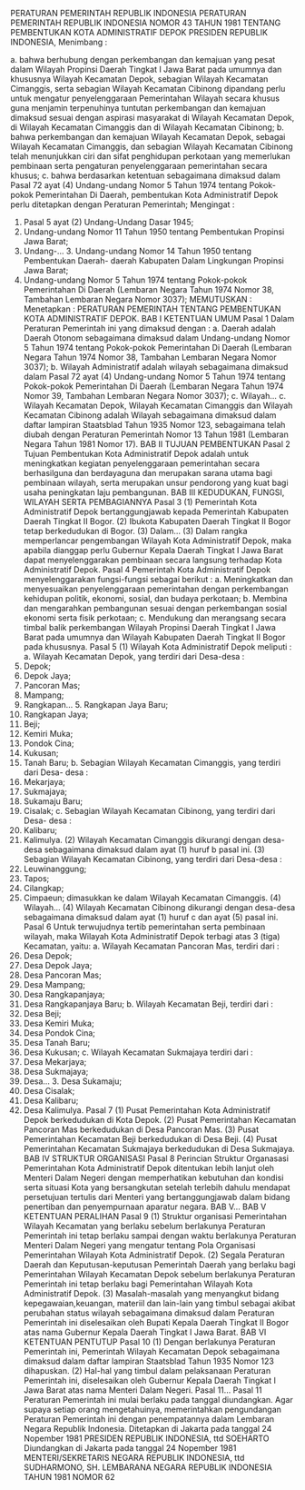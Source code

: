  PERATURAN PEMERINTAH REPUBLIK INDONESIA PERATURAN PEMERINTAH REPUBLIK INDONESIA NOMOR 43 TAHUN 1981 TENTANG PEMBENTUKAN KOTA ADMINISTRATIF DEPOK PRESIDEN REPUBLIK INDONESIA,
Menimbang :

a. bahwa berhubung dengan perkembangan dan kemajuan yang pesat dalam Wilayah Propinsi Daerah Tingkat I Jawa Barat pada umumnya dan khususnya Wilayah Kecamatan Depok, sebagian Wilayah Kecamatan Cimanggis, serta sebagian Wilayah Kecamatan Cibinong dipandang perlu untuk mengatur penyelenggaraan Pemerintahan Wilayah secara khusus guna menjamin terpenuhinya tuntutan perkembangan dan kemajuan dimaksud sesuai dengan aspirasi masyarakat di Wilayah Kecamatan Depok, di Wilayah Kecamatan Cimanggis dan di Wilayah Kecamatan Cibinong;
b. bahwa perkembangan dan kemajuan Wilayah Kecamatan Depok, sebagai Wilayah Kecamatan Cimanggis, dan sebagian Wilayah Kecamatan Cibinong telah menunjukkan ciri dan sifat penghidupan perkotaan yang memerlukan pembinaan serta pengaturan penyelenggaraan pemerintahan secara khusus;
c. bahwa berdasarkan ketentuan sebagaimana dimaksud dalam Pasal 72 ayat (4) Undang-undang Nomor 5 Tahun 1974 tentang Pokok-pokok Pemerintahan Di Daerah, pembentukan Kota Administratif Depok perlu ditetapkan dengan Peraturan Pemerintah;
Mengingat :

1. Pasal 5 ayat (2) Undang-Undang Dasar 1945;
2. Undang-undang Nomor 11 Tahun 1950 tentang Pembentukan Propinsi Jawa Barat;
3. Undang-… 3. Undang-undang Nomor 14 Tahun 1950 tentang Pembentukan Daerah- daerah Kabupaten Dalam Lingkungan Propinsi Jawa Barat;
4. Undang-undang Nomor 5 Tahun 1974 tentang Pokok-pokok Pemerintahan Di Daerah (Lembaran Negara Tahun 1974 Nomor 38, Tambahan Lembaran Negara Nomor 3037);
MEMUTUSKAN :
 Menetapkan : PERATURAN PEMERINTAH TENTANG PEMBENTUKAN KOTA ADMINISTRATIF DEPOK.
BAB I KETENTUAN UMUM
Pasal 1
Dalam Peraturan Pemerintah ini yang dimaksud dengan :
a. Daerah adalah Daerah Otonom sebagaimana dimaksud dalam Undang-undang Nomor 5 Tahun 1974 tentang Pokok-pokok Pemerintahan Di Daerah (Lembaran Negara Tahun 1974 Nomor 38, Tambahan Lembaran Negara Nomor 3037);
b. Wilayah Administratif adalah wilayah sebagaimana dimaksud dalam Pasal 72 ayat (4) Undang-undang Nomor 5 Tahun 1974 tentang Pokok-pokok Pemerintahan Di Daerah (Lembaran Negara Tahun 1974 Nomor 39, Tambahan Lembaran Negara Nomor 3037);
c. Wilayah… c. Wilayah Kecamatan Depok, Wilayah Kecamatan Cimanggis dan Wilayah Kecamatan Cibinong adalah Wilayah sebagaimana dimaksud dalam daftar lampiran Staatsblad Tahun 1935 Nomor 123, sebagaimana telah diubah dengan Peraturan Pemerintah Nomor 13 Tahun 1981 (Lembaran Negara Tahun 1981 Nomor 17).
BAB II TUJUAN PEMBENTUKAN
Pasal 2
Tujuan Pembentukan Kota Administratif Depok adalah untuk meningkatkan kegiatan penyelenggaraan pemerintahan secara berhasilguna dan berdayaguna dan merupakan sarana utama bagi pembinaan wilayah, serta merupakan unsur pendorong yang kuat bagi usaha peningkatan laju pembangunan.
BAB III KEDUDUKAN, FUNGSI, WILAYAH SERTA PEMBAGIANNYA
Pasal 3
(1) Pemerintah Kota Administratif Depok bertanggungjawab kepada Pemerintah Kabupaten Daerah Tingkat II Bogor.
(2) Ibukota Kabupaten Daerah Tingkat II Bogor tetap berkedudukan di Bogor.
(3) Dalam… (3) Dalam rangka memperlancar pengembangan Wilayah Kota Administratif Depok, maka apabila dianggap perlu Gubernur Kepala Daerah Tingkat I Jawa Barat dapat menyelenggarakan pembinaan secara langsung terhadap Kota Administratif Depok.
Pasal 4
Pemerintah Kota Administratif Depok menyelenggarakan fungsi-fungsi sebagai berikut :
a. Meningkatkan dan menyesuaikan penyelenggaraan pemerintahan dengan perkembangan kehidupan politik, ekonomi, sosial, dan budaya perkotaan;
b. Membina dan mengarahkan pembangunan sesuai dengan perkembangan sosial ekonomi serta fisik perkotaan;
c. Mendukung dan merangsang secara timbal balik perkembangan Wilayah Propinsi Daerah Tingkat I Jawa Barat pada umumnya dan Wilayah Kabupaten Daerah Tingkat II Bogor pada khususnya.
Pasal 5
(1) Wilayah Kota Administratif Depok meliputi :
a. Wilayah Kecamatan Depok, yang terdiri dari Desa-desa :
1. Depok;
2. Depok Jaya;
3. Pancoran Mas;
4. Mampang;
5. Rangkapan… 5. Rangkapan Jaya Baru;
6. Rangkapan Jaya;
7. Beji;
8. Kemiri Muka;
9. Pondok Cina;
10. Kukusan;
11. Tanah Baru;
b. Sebagian Wilayah Kecamatan Cimanggis, yang terdiri dari Desa- desa :
1. Mekarjaya;
2. Sukmajaya;
3. Sukamaju Baru;
4. Cisalak;
c. Sebagian Wilayah Kecamatan Cibinong, yang terdiri dari Desa- desa :
1. Kalibaru;
2. Kalimulya.
(2) Wilayah Kecamatan Cimanggis dikurangi dengan desa-desa sebagaimana dimaksud dalam ayat (1) huruf b pasal ini.
(3) Sebagian Wilayah Kecamatan Cibinong, yang terdiri dari Desa-desa :
1. Leuwinanggung;
2. Tapos;
3. Cilangkap;
4. Cimpaeun; dimasukkan ke dalam Wilayah Kecamatan Cimanggis.
(4) Wilayah… (4) Wilayah Kecamatan Cibinong dikurangi dengan desa-desa sebagaimana dimaksud dalam ayat (1) huruf c dan ayat (5) pasal ini.
Pasal 6
Untuk terwujudnya tertib pemerintahan serta pembinaan wilayah, maka Wilayah Kota Administratif Depok terbagi atas 3 (tiga) Kecamatan, yaitu:
a. Wilayah Kecamatan Pancoran Mas, terdiri dari :
1. Desa Depok;
2. Desa Depok Jaya;
3. Desa Pancoran Mas;
4. Desa Mampang;
5. Desa Rangkapanjaya;
6. Desa Rangkapanjaya Baru;
b. Wilayah Kecamatan Beji, terdiri dari :
1. Desa Beji;
2. Desa Kemiri Muka;
3. Desa Pondok Cina;
4. Desa Tanah Baru;
5. Desa Kukusan;
c. Wilayah Kecamatan Sukmajaya terdiri dari :
1. Desa Mekarjaya;
2. Desa Sukmajaya;
3. Desa… 3. Desa Sukamaju;
4. Desa Cisalak;
5. Desa Kalibaru;
6. Desa Kalimulya.
Pasal 7
(1) Pusat Pemerintahan Kota Administratif Depok berkedudukan di Kota Depok.
(2) Pusat Pemerintahan Kecamatan Pancoran Mas berkedudukan di Desa Pancoran Mas.
(3) Pusat Pemerintahan Kecamatan Beji berkedudukan di Desa Beji.
(4) Pusat Pemerintahan Kecamatan Sukmajaya berkedudukan di Desa Sukmajaya.
BAB IV STRUKTUR ORGANISASI
Pasal 8
Perincian Struktur Organasasi Pemerintahan Kota Administratif Depok ditentukan lebih lanjut oleh Menteri Dalam Negeri dengan memperhatikan kebutuhan dan kondisi serta situasi Kota yang bersangkutan setelah terlebih dahulu mendapat persetujuan tertulis dari Menteri yang bertanggungjawab dalam bidang penertiban dan penyempurnaan aparatur negara. BAB V…
BAB V KETENTUAN PERALIHAN
Pasal 9
(1) Struktur organisasi Pemerintahan Wilayah Kecamatan yang berlaku sebelum berlakunya Peraturan Pemerintah ini tetap berlaku sampai dengan waktu berlakunya Peraturan Menteri Dalam Negeri yang mengatur tentang Pola Organisasi Pemerintahan Wilayah Kota Administratif Depok.
(2) Segala Peraturan Daerah dan Keputusan-keputusan Pemerintah Daerah yang berlaku bagi Pemerintahan Wilayah Kecamatan Depok sebelum berlakunya Peraturan Pemerintah ini tetap berlaku bagi Pemerintahan Wilayah Kota Administratif Depok.
(3) Masalah-masalah yang menyangkut bidang kepegawaian,keuangan, materiil dan lain-lain yang timbul sebagai akibat perubahan status wilayah sebagaimana dimaksud dalam Peraturan Pemerintah ini diselesaikan oleh Bupati Kepala Daerah Tingkat II Bogor atas nama Gubernur Kepala Daerah Tingkat I Jawa Barat.
BAB VI KETENTUAN PENTUTUP
Pasal 10
(1) Dengan berlakunya Peraturan Pemerintah ini, Pemerintah Wilayah Kecamatan Depok sebagaimana dimaksud dalam daftar lampiran Staatsblad Tahun 1935 Nomor 123 dihapuskan.
(2) Hal-hal yang timbul dalam pelaksanaan Peraturan Pemerintah ini, diselesaikan oleh Gubernur Kepala Daerah Tingkat I Jawa Barat atas nama Menteri Dalam Negeri. Pasal 11…
Pasal 11
Peraturan Pemerintah ini mulai berlaku pada tanggal diundangkan. Agar supaya setiap orang mengetahuinya, memerintahkan pengundangan Peraturan Pemerintah ini dengan penempatannya dalam Lembaran Negara Republik Indonesia. Ditetapkan di Jakarta pada tanggal 24 Nopember 1981 PRESIDEN REPUBLIK INDONESIA, ttd SOEHARTO Diundangkan di Jakarta pada tanggal 24 Nopember 1981 MENTERI/SEKRETARIS NEGARA REPUBLIK INDONESIA, ttd SUDHARMONO, SH. LEMBARANA NEGARA REPUBLIK INDONESIA TAHUN 1981 NOMOR 62